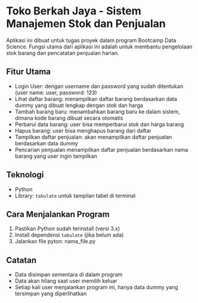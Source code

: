 # Toko Berkah Jaya - Sistem Manajemen Stok dan Penjualan

Aplikasi ini dibuat untuk tugas proyek dalam program Bootcamp Data Science.
Fungsi utama dari aplikasi ini adalah untuk membantu pengelolaan stok barang dan pencatatan penjualan harian.  

## Fitur Utama

- Login User: dengan username dan password yang sudah ditentukan (user name: user, password: 123)
- Lihat daftar barang: menampilkan daftar barang berdasarkan data dummy yang dibuat lengkap dengan stok dan harga
- Tambah barang baru: menambahkan barang baru ke dalam sistem, dimana kode barang dibuat secara otomatis
- Perbarui data barang: user bisa memperbarui stok dan harga barang
- Hapus barang: user bisa menghapus barang dari daftar
- Tampilkan daftar penjualan: akan menampilkan daftar penjualan berdasarkan data dummy 
- Pencarian penjualan menampilkan daftar penjualan berdasarkan nama barang yang user ingin tampilkan

## Teknologi

- Python
- Library: `tabulate` untuk tampilan tabel di terminal

## Cara Menjalankan Program

1. Pastikan Python sudah terinstall (versi 3.x)
2. Install dependensi `tabulate` (jika belum ada)
3. Jalankan file pyton: nama_file.py

## Catatan
- Data disimpan sementara di dalam program
- Data akan hilang saat user memilih keluar
- Setiap kali user menjalankan program ini, hanya data dummy yang tersimpan yang diperlihatkan


